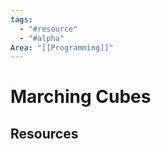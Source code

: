 ```yaml
---
tags:
  - "#resource"
  - "#alpha"
Area: "[[Programming]]"
---
```


# Marching Cubes


## Resources


